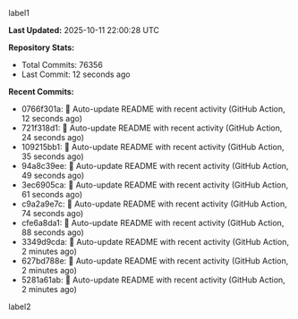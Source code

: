 
label1 
<!-- ACTIVITY_START -->
**Last Updated:** 2025-10-11 22:00:28 UTC

**Repository Stats:**
- Total Commits: 76356
- Last Commit: 12 seconds ago

**Recent Commits:**
- 0766f301a: 🤖 Auto-update README with recent activity (GitHub Action, 12 seconds ago)
- 721f318d1: 🤖 Auto-update README with recent activity (GitHub Action, 24 seconds ago)
- 109215bb1: 🤖 Auto-update README with recent activity (GitHub Action, 35 seconds ago)
- 94a8c39ee: 🤖 Auto-update README with recent activity (GitHub Action, 49 seconds ago)
- 3ec6905ca: 🤖 Auto-update README with recent activity (GitHub Action, 61 seconds ago)
- c9a2a9e7c: 🤖 Auto-update README with recent activity (GitHub Action, 74 seconds ago)
- cfe6a8da1: 🤖 Auto-update README with recent activity (GitHub Action, 88 seconds ago)
- 3349d9cda: 🤖 Auto-update README with recent activity (GitHub Action, 2 minutes ago)
- 627bd788e: 🤖 Auto-update README with recent activity (GitHub Action, 2 minutes ago)
- 5281a61ab: 🤖 Auto-update README with recent activity (GitHub Action, 2 minutes ago)
<!-- ACTIVITY_END -->

label2
